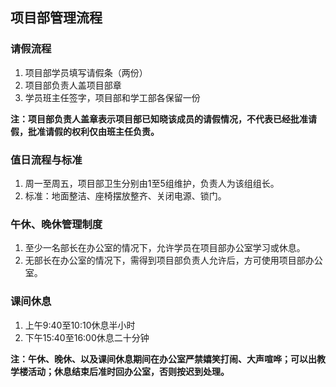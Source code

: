 ## 项目部管理流程
### 请假流程
1. 项目部学员填写请假条（两份）
2. 项目部负责人盖项目部章
3. 学员班主任签字，项目部和学工部各保留一份

**注：项目部负责人盖章表示项目部已知晓该成员的请假情况，不代表已经批准请假，批准请假的权利仅由班主任负责。**

### 值日流程与标准
1. 周一至周五，项目部卫生分别由1至5组维护，负责人为该组组长。
2. 标准：地面整洁、座椅摆放整齐、关闭电源、锁门。

### 午休、晚休管理制度
1. 至少一名部长在办公室的情况下，允许学员在项目部办公室学习或休息。
2. 无部长在办公室的情况下，需得到项目部负责人允许后，方可使用项目部办公室。

### 课间休息
1. 上午9:40至10:10休息半小时
2. 下午15:40至16:00休息二十分钟

**注：午休、晚休、以及课间休息期间在办公室严禁嬉笑打闹、大声喧哗；可以出教学楼活动；休息结束后准时回办公室，否则按迟到处理。**

